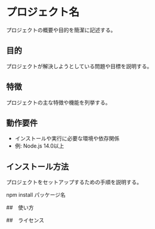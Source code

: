 # プロジェクト名

プロジェクトの概要や目的を簡潔に記述する。

## 目的

プロジェクトが解決しようとしている問題や目標を説明する。

## 特徴

プロジェクトの主な特徴や機能を列挙する。

## 動作要件

- インストールや実行に必要な環境や依存関係
- 例: Node.js 14.0以上

## インストール方法

プロジェクトをセットアップするための手順を説明する。

npm install パッケージ名

##　使い方

##　ライセンス


